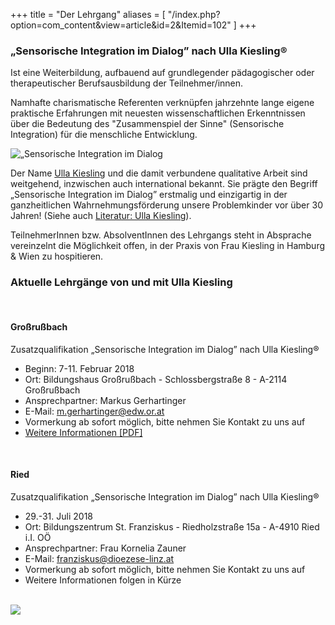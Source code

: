 +++
title = "Der Lehrgang"
aliases = [
  "/index.php?option=com_content&view=article&id=2&Itemid=102"
]
+++

### „Sensorische Integration im Dialog” nach Ulla Kiesling®

Ist eine Weiterbildung, aufbauend auf grundlegender pädagogischer oder therapeutischer Berufsausbildung der Teilnehmer/innen.

Namhafte charismatische Referenten verknüpfen jahrzehnte lange eigene praktische Erfahrungen mit neuesten wissenschaftlichen Erkenntnissen über die Bedeutung des "Zusammenspiel der Sinne" (Sensorische Integration) für die menschliche Entwicklung.

<div class="rounded-big">
  <img src="/si-1.jpg" alt="„Sensorische Integration im Dialog" nach Ulla Kiesling®" />
</div>

Der Name [Ulla Kiesling](/referentinnen/ulla-kiesling) und die damit verbundene qualitative Arbeit sind weitgehend, inzwischen auch international bekannt. Sie prägte den Begriff „Sensorische Integration im Dialog” erstmalig und einzigartig in der ganzheitlichen Wahrnehmungsförderung unsere Problemkinder vor über 30 Jahren! (Siehe auch [Literatur: Ulla Kiesling](/info/links#literatur)).

TeilnehmerInnen bzw. AbsolventInnen des Lehrgangs steht in Absprache vereinzelnt die Möglichkeit offen, in der Praxis von Frau Kiesling in Hamburg & Wien zu hospitieren.


### Aktuelle Lehrgänge von und mit Ulla Kiesling

<br>

#### Großrußbach
Zusatzqualifikation „Sensorische Integration im Dialog” nach Ulla Kiesling®

- Beginn: 7-11. Februar 2018
- Ort: Bildungshaus Großrußbach - Schlossbergstraße 8 - A-2114 Großrußbach
- Ansprechpartner: Markus Gerhartinger
- E-Mail: [m.gerhartinger@edw.or.at](mailto:m.gerhartinger@edw.or.at)
- Vormerkung ab sofort möglich, bitte nehmen Sie Kontakt zu uns auf
- [Weitere Informationen [PDF]](/download/Sensorische_Integration__Folder_2018.pdf)

<br>

#### Ried
Zusatzqualifikation „Sensorische Integration im Dialog” nach Ulla Kiesling®

- 29.-31. Juli 2018
- Ort: Bildungszentrum St. Franziskus - Riedholzstraße 15a - A-4910 Ried i.I. OÖ
- Ansprechpartner: Frau Kornelia Zauner
- E-Mail: [franziskus@dioezese-linz.at](mailto:franziskus@dioezese-linz.at)
- Vormerkung ab sofort möglich, bitte nehmen Sie Kontakt zu uns auf
- Weitere Informationen folgen in Kürze


<br>



<img class="photo-big" src="/ulla-kiesling-praxis/ulla-kiesling-praxis-5.jpg" />
